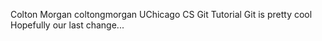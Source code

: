 Colton Morgan coltongmorgan
UChicago CS Git Tutorial
Git is pretty cool
Hopefully our last change...